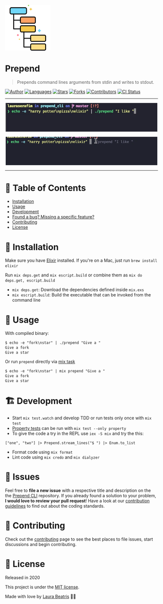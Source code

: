 <p align="left">
   <img src="./.github/docs/logo.png" width="150px"/>
</p>

# Prepend

> Prepends command lines arguments from stdin and writes to stdout.

[![Author](https://img.shields.io/badge/author-LauraBeatris-F5C84C?style=flat-square)](https://github.com/LauraBeatris)
[![Languages](https://img.shields.io/github/languages/count/LauraBeatris/prepend_cli?color=%23F5C84C&style=flat-square)](#)
[![Stars](https://img.shields.io/github/stars/LauraBeatris/prepend_cli?color=F5C84C&style=flat-square)](https://github.com/LauraBeatris/prepend_cli/stargazers)
[![Forks](https://img.shields.io/github/forks/LauraBeatris/prepend_cli?color=%23F5C84C&style=flat-square)](https://github.com/LauraBeatris/prepend_cli/network/members)
[![Contributors](https://img.shields.io/github/contributors/LauraBeatris/prepend_cli?color=F5C84C&style=flat-square)](https://github.com/LauraBeatris/prepend_cli/graphs/contributors)
[![CI Status](https://img.shields.io/github/workflow/status/LauraBeatris/prepend_cli/CI?label=CI&style=flat-square)](https://github.com/LauraBeatris/prepend_cli/actions)

---
<p align="center">
   <img src="./.github/docs/cli-example.gif" width="500"/>
</p>

<p align="center">
   <img src="./.github/docs/mix-task-example.gif" width="500"/>
</p>

---


# :pushpin: Table of Contents

* [Installation](#construction_worker-installation)
* [Usage](#pushpin-usage)
* [Development](#building_construction-development)
* [Found a bug? Missing a specific feature?](#bug-issues)
* [Contributing](#tada-contributing)
* [License](#closed_book-license)


# :construction_worker: Installation

Make sure you have [Elixir](https://elixir-lang.org/) installed. If you're on a Mac, just run ``brew install elixir``

Run ``mix deps.get`` and ``mix escript.build`` or combine them as ``mix do deps.get, escript.build``

- ``mix deps.get``: Download the dependencies defined inside ``mix.exs``
- ``mix escript.build``: Build the executable that can be invoked from the command line

# :pushpin: Usage

With compiled binary:

```
$ echo -e "fork\nstar" | ./prepend "Give a "
Give a fork
Give a star
```

Or run ``prepend`` directly via [mix task](https://github.com/LauraBeatris/prepend_cli/blob/master/lib/mix/tasks/prepend.ex)

```
$ echo -e "fork\nstar" | mix prepend "Give a "
Give a fork
Give a star
```

# :building_construction:	Development

- Start ``mix test.watch`` and develop TDD or run tests only once with ``mix test``
- [Property tests](https://elixir-lang.org/blog/2017/10/31/stream-data-property-based-testing-and-data-generation-for-elixir/) can be run with ``mix test --only property``
- To give the code a try in the REPL use ``iex -S mix`` and try the this:

```
["one", "two"] |> Prepend.stream_lines("$ ") |> Enum.to_list
```

- Format code using ``mix format``
- Lint code using ``mix credo`` and ``mix dialyzer``

# :bug: Issues

Feel free to **file a new issue** with a respective title and description on the the [Prepend CLI](https://github.com/LauraBeatris/prepend_cli/issues) repository. If you already found a solution to your problem, **I would love to review your pull request**! Have a look at our [contribution guidelines](https://github.com/LauraBeatris/prepend_cli/blob/master/CONTRIBUTING.md) to find out about the coding standards.

# :tada: Contributing

Check out the [contributing](https://github.com/LauraBeatris/prepend_cli/blob/master/CONTRIBUTING.md) page to see the best places to file issues, start discussions and begin contributing.

# :closed_book: License

Released in 2020

This project is under the [MIT license](https://github.com/LauraBeatris/prepend_cli/master/LICENSE).

Made with love by [Laura Beatris](https://github.com/LauraBeatris) 💜🚀
